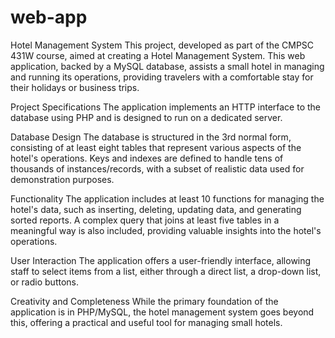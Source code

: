 # web-app
Hotel Management System
This project, developed as part of the CMPSC 431W course, aimed at creating a Hotel Management System. This web application, backed by a MySQL database, assists a small hotel in managing and running its operations, providing travelers with a comfortable stay for their holidays or business trips.

Project Specifications
The application implements an HTTP interface to the database using PHP and is designed to run on a dedicated server.

Database Design
The database is structured in the 3rd normal form, consisting of at least eight tables that represent various aspects of the hotel's operations. Keys and indexes are defined to handle tens of thousands of instances/records, with a subset of realistic data used for demonstration purposes.

Functionality
The application includes at least 10 functions for managing the hotel's data, such as inserting, deleting, updating data, and generating sorted reports. A complex query that joins at least five tables in a meaningful way is also included, providing valuable insights into the hotel's operations.

User Interaction
The application offers a user-friendly interface, allowing staff to select items from a list, either through a direct list, a drop-down list, or radio buttons.

Creativity and Completeness
While the primary foundation of the application is in PHP/MySQL, the hotel management system goes beyond this, offering a practical and useful tool for managing small hotels.

